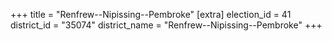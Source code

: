 +++
title = "Renfrew--Nipissing--Pembroke"
[extra]
election_id = 41
district_id = "35074"
district_name = "Renfrew--Nipissing--Pembroke"
+++
